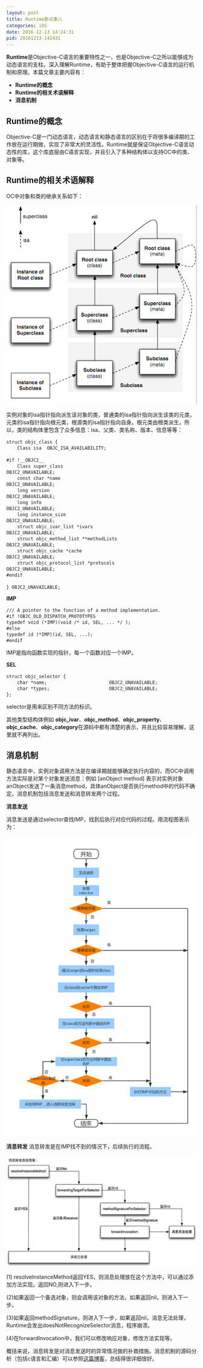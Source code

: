 ```yaml
---
layout: post
title: Runtime那点事儿
categories: iOS
date: 2016-12-13 14:24:31
pid: 20161213-142431
---
```


**Runtime**是Objective-C语言的重要特性之一，也是Objective-C之所以能够成为动态语言的支柱。深入理解Runtime，有助于整体把握Objective-C语言的运行机制和原理。本篇文章主要内容有：

- **Runtime的概念**
- **Runtime的相关术语解释**
- **消息机制**

## Runtime的概念

Objective-C是一门动态语言，动态语言和静态语言的区别在于将很多编译期的工作放在运行期做，实现了非常大的灵活性。Runtime就是保证Objective-C语言动态性的库，这个库底层由C语言实现，并且引入了多种结构体以支持OC中的类、对象等。

## Runtime的相关术语解释

OC中对象和类的继承关系如下：

![Runtime](/img/runtime0.png)

实例对象的isa指针指向派生该对象的类，普通类的isa指针指向派生该类的元类，元类的isa指针指向根元类，根源类的isa指针指向自身。根元类由根类派生。所以，类的结构体里包含了众多信息：isa、父类、类名称、版本、信息等等：

```
struct objc_class {
    Class isa  OBJC_ISA_AVAILABILITY;

#if !__OBJC2__
    Class super_class                                        OBJC2_UNAVAILABLE;
    const char *name                                         OBJC2_UNAVAILABLE;
    long version                                             OBJC2_UNAVAILABLE;
    long info                                                OBJC2_UNAVAILABLE;
    long instance_size                                       OBJC2_UNAVAILABLE;
    struct objc_ivar_list *ivars                             OBJC2_UNAVAILABLE;
    struct objc_method_list **methodLists                    OBJC2_UNAVAILABLE;
    struct objc_cache *cache                                 OBJC2_UNAVAILABLE;
    struct objc_protocol_list *protocols                     OBJC2_UNAVAILABLE;
#endif

} OBJC2_UNAVAILABLE;
```

**IMP**

```
/// A pointer to the function of a method implementation. 
#if !OBJC_OLD_DISPATCH_PROTOTYPES
typedef void (*IMP)(void /* id, SEL, ... */ ); 
#else
typedef id (*IMP)(id, SEL, ...); 
#endif
```

IMP是指向函数实现的指针，每一个函数对应一个IMP。

**SEL**

```
struct objc_selector {
    char *name;                       OBJC2_UNAVAILABLE;
    char *types;                      OBJC2_UNAVAILABLE;
};
```

selector是用来区别不同方法的标识。

其他类型结构体例如 **objc_ivar**、**objc_method**、**objc_property**、**objc_cache**、**objc_category**在源码中都有清楚的表示，并且比较容易理解，这里就不再列出。

## 消息机制

静态语言中，实例对象调用方法是在编译期就能够确定执行内容的，而OC中调用方法实际是对某个对象发送消息：例如 [anObject method] 表示对实例对象anObject发送了一条消息method，具体anObject是否执行method中的代码不确定。消息机制包括消息发送和消息转发两个过程。

**消息发送**

消息发送是通过selector查找IMP，找到后执行对应代码的过程。用流程图表示为：

![Runtime](/img/runtime1.png)

**消息转发**
消息转发是在IMP找不到的情况下，后续执行的流程。

![Runtime](/img/runtime2.png)

(1) resolveInstanceMethod返回YES，则消息处理放在这个方法中，可以通过添加方法实现。返回NO,则进入下一步。

(2)如果返回一个备选对象，则会调用该对象的方法，如果返回nil，则进入下一步。

(3)如果返回methodSignature，则进入下一步，如果返回nil，消息无法处理，Runtime会发出doesNotRecognizeSelector消息，程序崩溃。

(4)在forwardInvocation中，我们可以修改响应对象，修改方法实现等。

概括来说，消息转发是对消息发送时的异常情况做的补救措施。消息机制的源码分析（包括c语言和汇编）可以参照[这篇博客](http://yulingtianxia.com/blog/2016/06/15/Objective-C-Message-Sending-and-Forwarding/)，总结得很详细很好。

